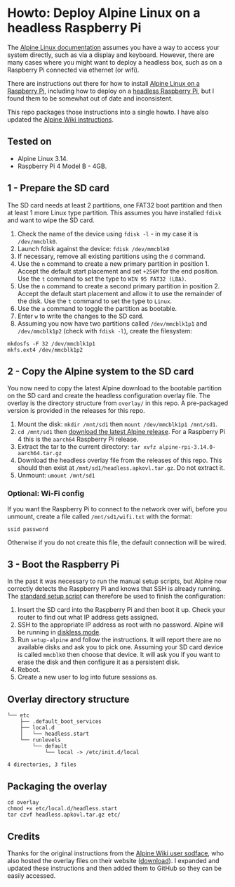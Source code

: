 # Howto: Deploy Alpine Linux on a headless Raspberry Pi

The [Alpine Linux
documentation](https://docs.alpinelinux.org/user-handbook/0.1a/Installing/setup_alpine.html)
assumes you have a way to access your system directly, such as via a display
and keyboard. However, there are many cases where you might want to deploy a
headless box, such as on a Raspberry Pi connected via ethernet (or wifi).

There are instructions out there for how to install [Alpine Linux on a
Raspberry Pi](https://wiki.alpinelinux.org/wiki/Raspberry_Pi), including how to
deploy on a [headless Raspberry
Pi](https://wiki.alpinelinux.org/wiki/Raspberry_Pi_-_Headless_Installation),
but I found them to be somewhat out of date and inconsistent. 

This repo packages those instructions into a single howto. I have also updated
the [Alpine Wiki
instructions](https://wiki.alpinelinux.org/wiki/Raspberry_Pi_-_Headless_Installation).

## Tested on

* Alpine Linux 3.14.
* Raspberry Pi 4 Model B - 4GB.

## 1 - Prepare the SD card

The SD card needs at least 2 partitions, one FAT32 boot partition and then at
least 1 more Linux type partition. This assumes you have installed `fdisk` and
want to wipe the SD card.

1. Check the name of the device using `fdisk -l` - in my case it is
   `/dev/mmcblk0`.
2. Launch fdisk against the device: `fdisk /dev/mmcblk0`
3. If necessary, remove all existing partitions using the `d` command.
4. Use the `n` command to create a new primary partition in position 1. Accept
   the default start placement and set `+256M` for the end position. Use the
   `t` command to set the type to `WIN 95 FAT32 (LBA)`.
5. Use the `n` command to create a second primary partition in position 2.
   Accept the default start placement and allow it to use the remainder of the
   disk. Use the `t` command to set the type to `Linux`.
6. Use the `a` command to toggle the partition as bootable.
7. Enter `w` to write the changes to the SD card.
8. Assuming you now have two partitions called `/dev/mmcblk1p1` and
   `/dev/mmcblk1p2` (check with `fdisk -l`), create the filesystem:
```
mkdosfs -F 32 /dev/mmcblk1p1
mkfs.ext4 /dev/mmcblk1p2
```

## 2 - Copy the Alpine system to the SD card

You now need to copy the latest Alpine download to the bootable partition on
the SD card and create the headless configuration overlay file. The overlay is
the directory structure from `overlay/` in this repo. A pre-packaged version is
provided in the releases for this repo.

1. Mount the disk: `mkdir /mnt/sd1` then `mount /dev/mmcblk1p1 /mnt/sd1`.
2. `cd /mnt/sd1` then [download the latest Alpine
   release](https://alpinelinux.org/downloads/). For a Raspberry Pi 4 this is
   the `aarch64` Raspberry Pi release.
3. Extract the tar to the current directory: `tar xvfz
   alpine-rpi-3.14.0-aarch64.tar.gz`
4. Download the headless overlay file from the releases of this repo. This
   should then exist at `/mnt/sd1/headless.apkovl.tar.gz`. Do not extract it.
5. Unmount: `umount /mnt/sd1`

### Optional: Wi-Fi config

If you want the Raspberry Pi to connect to the network over wifi, before you
unmount, create a file called `/mnt/sd1/wifi.txt` with the format:

```
ssid password
```

Otherwise if you do not create this file, the default connection will be wired.

## 3 - Boot the Raspberry Pi

In the past it was necessary to run the manual setup scripts, but Alpine now
correctly detects the Raspberry Pi and knows that SSH is already running. The
[standard setup
script](https://docs.alpinelinux.org/user-handbook/0.1a/Installing/setup_alpine.html)
can therefore be used to finish the configuration:

1. Insert the SD card into the Raspberry Pi and then boot it up. Check your
   router to find out what IP address gets assigned.
2. SSH to the appropriate IP address as root with no password. Alpine will be
   running in [diskless
   mode](https://wiki.alpinelinux.org/wiki/Installation#Diskless_Mode).
3. Run `setup-alpine` and follow the instructions. It will report there are no
   available disks and ask you to pick one. Assuming your SD card device is
   called `mmcblk0` then choose that device. It will ask you if you want to
   erase the disk and then configure it as a persistent disk.
4. Reboot.
5. Create a new user to log into future sessions as.

## Overlay directory structure

```
└── etc
    ├── .default_boot_services
    ├── local.d
    │   └── headless.start
    └── runlevels
        └── default
            └── local -> /etc/init.d/local

4 directories, 3 files
```

## Packaging the overlay

```
cd overlay
chmod +x etc/local.d/headless.start
tar czvf headless.apkovl.tar.gz etc/
```

## Credits

Thanks for the original instructions from the [Alpine Wiki user
sodface](https://wiki.alpinelinux.org/w/index.php?title=Raspberry_Pi_-_Headless_Installation&action=history),
who also hosted the overlay files on their website
([download](http://www.sodface.com/repo/headless.apkovl.tar.gz)). I expanded
and updated these instructions and then added them to GitHub so they can be
easily accessed.
